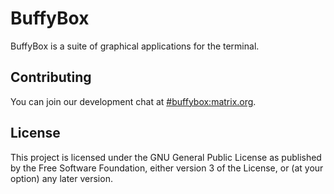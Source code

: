 # BuffyBox

BuffyBox is a suite of graphical applications for the terminal.

## Contributing

You can join our development chat at [#buffybox:matrix.org](https://matrix.to/#/#buffybox:matrix.org).

## License

This project is licensed under the GNU General Public License as published by the Free Software Foundation, either version 3 of the License, or (at your option) any later version.
